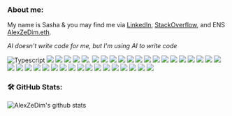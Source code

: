 <!--
**AlexZeDim/alexzedim** is a ✨ _special_ ✨ repository because its `README.md` (this file) appears on your GitHub profile.

Here are some ideas to get you started:

- 🔭 I’m currently working on ...
- 🌱 I’m currently learning ...
- 👯 I’m looking to collaborate on ...
- 🤔 I’m looking for help with ...
- 💬 Ask me about ...
- 📫 How to reach me: ...
- 😄 Pronouns: ...
- ⚡ Fun fact: ...
-->

### About me:

My name is Sasha & you may find me via [LinkedIn](https://www.linkedin.com/in/alexzedim/), [StackOverflow](https://stackoverflow.com/users/7475615/alexzedim), and ENS [AlexZeDim.eth](https://alexzedim.eth).

*AI doesn't write code for me, but I'm using AI to write code*

 ![Typescript](https://img.shields.io/badge/code-TypeScript-informational?style=flat-square&logo=typescript)
 ![](https://img.shields.io/badge/code-Nestjs-informational?style=flat&logo=nestjs&logoColor=white&color=2bbc8a)
 ![](https://img.shields.io/badge/code-Node.js-informational?style=flat&logo=node.js&logoColor=white&color=2bbc8a)
 ![](https://img.shields.io/badge/code-JavaScript-informational?style=flat&logo=javascript&logoColor=white&color=2bbc8a)
 ![](https://img.shields.io/badge/front-Next.js-informational?style=flat&logo=next.js&logoColor=white&color=2bbc8a)
 ![](https://img.shields.io/badge/front-React-informational?style=flat&logo=react&logoColor=white&color=2bbc8a).
 ![](https://img.shields.io/badge/web3-Web_3-informational?style=flat&logo=web3dotjs&logoColor=white&color=2bbc8a)
 ![](https://img.shields.io/badge/web3-Solidity-informational?style=flat&logo=solidity&logoColor=white&color=2bbc8a)
 ![](https://img.shields.io/badge/web3-ETH-informational?style=flat&logo=ethereum&logoColor=white&color=2bbc8a)
 ![](https://img.shields.io/badge/web3-IPFS-informational?style=flat&logo=ipfs&logoColor=white&color=2bbc8a)
 ![](https://img.shields.io/badge/OS-Windows%2011-informational?style=flat&logo=windows&logoColor=white&color=2bbc8a)
 ![](https://img.shields.io/badge/OS-Ubuntu-informational?style=flat&logo=ubuntu&logoColor=white&color=2bbc8a)
 ![](https://img.shields.io/badge/OS-MacOS-informational?style=flat&logo=macos&logoColor=white&color=2bbc8a)
 ![](https://img.shields.io/badge/shell-Windows_Terminal-informational?style=flat&logo=windowsterminal&logoColor=white&color=2bbc8a)
 ![](https://img.shields.io/badge/shell-Powershell-informational?style=flat&logo=powershell&logoColor=white&color=2bbc8a)
 ![](https://img.shields.io/badge/IDE-WebStorm-informational?style=flat&logo=webstorm&logoColor=white&color=2bbc8a)
 ![](https://img.shields.io/badge/editor-VSC-informational?style=flat&logo=visual-studio-code&logoColor=white&color=2bbc8a)
 ![](https://img.shields.io/badge/IDE-Fleet-informational?style=flat&logo=fleet&logoColor=white&color=2bbc8a)
 ![](https://img.shields.io/badge/DB-MongoDB-informational?style=flat&logo=mongodb&logoColor=white&color=2bbc8a)
 ![](https://img.shields.io/badge/DB-Redis-informational?style=flat&logo=redis&logoColor=white&color=2bbc8a)
 ![](https://img.shields.io/badge/DB-Elasticsearch-informational?style=flat&logo=elasticsearch&logoColor=white&color=2bbc8a)
 ![](https://img.shields.io/badge/DB-Neo4j-informational?style=flat&logo=neo4j&logoColor=white&color=2bbc8a)
 ![](https://img.shields.io/badge/DB-Posgresql-informational?style=flat&logo=posgresql&logoColor=white&color=2bbc8a)
 ![](https://img.shields.io/badge/DBA-Datagrip-informational?style=flat&logo=datagrip&logoColor=white&color=2bbc8a)
 ![](https://img.shields.io/badge/DBA-Mongo_Compass-informational?style=flat&logo=mongodb&logoColor=white&color=2bbc8a)
 ![](https://img.shields.io/badge/VCS-git-informational?style=flat&logo=git&logoColor=white&color=2bbc8a)
 ![](https://img.shields.io/badge/VCS-github-informational?style=flat&logo=github&logoColor=white&color=2bbc8a)
 ![](https://img.shields.io/badge/VCS-gitlab-informational?style=flat&logo=gitlab&logoColor=white&color=2bbc8a)
 ![](https://img.shields.io/badge/VCS-bitbucket-informational?style=flat&logo=bitbucket&logoColor=white&color=2bbc8a)
 ![](https://img.shields.io/badge/Tools-Jira-informational?style=flat&logo=jira&logoColor=white&color=2bbc8a)
 ![](https://img.shields.io/badge/Tools-Trello-informational?style=flat&logo=trello&logoColor=white&color=2bbc8a)
 ![](https://img.shields.io/badge/Tools-Redmine-informational?style=flat&logo=redmine&logoColor=white&color=2bbc8a)
 ![](https://img.shields.io/badge/JQM-Bull-informational?style=flat&logo=bullmq&logoColor=white&color=2bbc8a)
 ![](https://img.shields.io/badge/MB-RabbitMQ-informational?style=flat&logo=rabbitmq&logoColor=white&color=2bbc8a)
 ![](https://img.shields.io/badge/Tests-Jest-informational?style=flat&logo=jest&logoColor=white&color=2bbc8a)
 ![](https://img.shields.io/badge/Container-Docker-informational?style=flat&logo=docker&logoColor=white&color=2bbc8a)
 ![](https://img.shields.io/badge/CD-GitHub_Actions-informational?style=flat&logo=githubactions&logoColor=white&color=2bbc8a)
 ![](https://img.shields.io/badge/CD-Portainer-informational?style=flat&logo=portainer&logoColor=white&color=2bbc8a)

### 🛠️ GitHub Stats:

![AlexZeDim's github stats](https://github-readme-stats.vercel.app/api?username=alexzedim&count_private=true)

